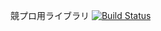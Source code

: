 競プロ用ライブラリ
[![Build Status](https://travis-ci.org/ferin-15/program_contest_library.svg?branch=master)](https://travis-ci.org/ferin-15/program_contest_library)
